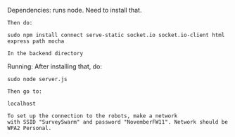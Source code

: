 Dependencies:
	runs node. Need to install that.

	Then do:

	sudo npm install connect serve-static socket.io socket.io-client html express path mocha

	In the backend directory

Running:
	After installing that, do:

	sudo node server.js

	Then go to:

	localhost

	To set up the connection to the robots, make a network
	with SSID "SurveySwarm" and password "NovemberFW11". Network should be
	WPA2 Personal.
